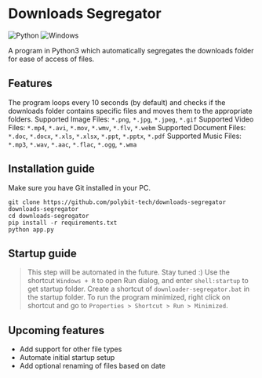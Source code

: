 # Downloads Segregator
![Python](https://img.shields.io/badge/python-3670A0?style=for-the-badge&logo=python&logoColor=ffdd54)
![Windows](https://img.shields.io/badge/Windows-0078D6?style=for-the-badge&logo=windows&logoColor=white)

A program in Python3 which automatically segregates the downloads folder for ease of access of files.

## Features
The program loops every 10 seconds (by default) and checks if the downloads folder contains specific files and moves them to the appropriate folders.
Supported Image Files: `*.png`, `*.jpg`, `*.jpeg`, `*.gif`
Supported Video Files: `*.mp4`, `*.avi`, `*.mov`, `*.wmv`, `*.flv`, `*.webm`
Supported Document Files: `*.doc`, `*.docx`, `*.xls`, `*.xlsx`, `*.ppt`, `*.pptx`, `*.pdf`
Supported Music Files: `*.mp3`, `*.wav`, `*.aac`, `*.flac`, `*.ogg`, `*.wma`

## Installation guide
Make sure you have Git installed in your PC.
```
git clone https://github.com/polybit-tech/downloads-segregator downloads-segregator
cd downloads-segregator
pip install -r requirements.txt
python app.py
```

## Startup guide
> This step will be automated in the future. Stay tuned :)
Use the shortcut `Windows + R` to open Run dialog, and enter `shell:startup` to get startup folder.
Create a shortcut of `downloader-segregator.bat` in the startup folder.
To run the program minimized, right click on shortcut and go to `Properties > Shortcut > Run > Minimized`.

## Upcoming features
* Add support for other file types
* Automate initial startup setup
* Add optional renaming of files based on date